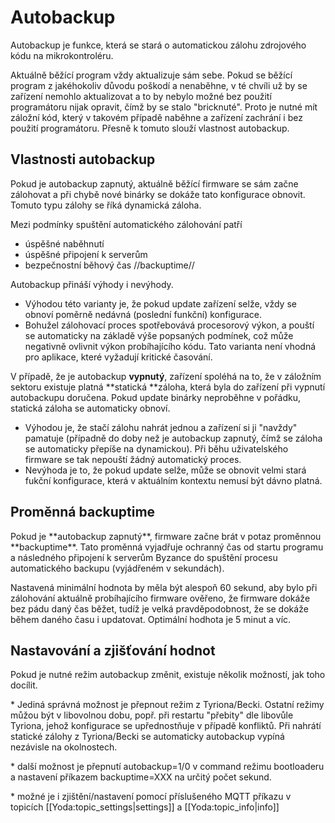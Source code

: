 # Autobackup

Autobackup je funkce, která se stará o automatickou zálohu zdrojového kódu na mikrokontroléru.

Aktuálně běžící program vždy aktualizuje sám sebe. Pokud se běžící program z jakéhokoliv důvodu poškodí a nenaběhne, v té chvíli už by se zařízení nemohlo aktualizovat a to by nebylo možné bez použití programátoru nijak opravit,  čímž by se stalo "bricknuté". Proto je nutné mít záložní kód, který v takovém případě naběhne a zařízení zachrání i bez použití programátoru. Přesně k tomuto slouží vlastnost autobackup.

## Vlastnosti autobackup

Pokud je autobackup zapnutý, aktuálně běžící firmware se sám začne zálohovat a při chybě nové binárky se dokáže tato konfigurace obnovit. Tomuto typu zálohy se říká dynamická záloha.

Mezi podmínky spuštění automatického zálohování patří

* úspěšné naběhnutí
* úspěšné připojení k serverům
* bezpečnostní běhový čas //backuptime//

Autobackup přináší výhody i nevýhody.

* Výhodou této varianty je, že pokud update zařízení selže, vždy se obnoví poměrně nedávná \(poslední funkční\) konfigurace.
* Bohužel zálohovací proces spotřebovává procesorový výkon, a pouští se automaticky na základě výše popsaných podmínek, což může  negativně ovlivnit výkon probíhajícího kódu. Tato varianta není vhodná pro aplikace, které vyžadují kritické časování.

V případě, že je autobackup **vypnutý**, zařízení spoléhá na to, že v záložním sektoru existuje platná **statická **záloha, která byla do zařízení při vypnutí autobackupu doručena. Pokud update binárky neproběhne v pořádku, statická záloha se automaticky obnoví.

* Výhodou je, že stačí zálohu nahrát jednou a zařízení si ji "navždy" pamatuje \(případně do doby než je autobackup zapnutý, čímž se záloha se automaticky přepíše na dynamickou\). Při běhu uživatelského firmware se tak nepouští žádný automatický proces.
* Nevýhoda je to, že pokud update selže, může se obnovit velmi stará fukční konfigurace, která v aktuálním kontextu nemusí být dávno platná.

## Proměnná backuptime

Pokud je \*\*autobackup zapnutý\*\*, firmware začne brát v potaz proměnnou \*\*backuptime\*\*. Tato proměnná vyjadřuje ochranný čas od startu programu a následného připojení k serverům Byzance do spuštění procesu automatického backupu \(vyjádřeném v sekundách\).

Nastavená minimální hodnota by měla být alespoň 60 sekund, aby bylo při zálohování aktuálně probíhajícího firmware ověřeno, že firmware dokáže bez pádu daný čas běžet, tudíž je velká pravděpodobnost, že se dokáže během daného času i updatovat. Optimální hodhota je 5 minut a víc.

## Nastavování a zjišťování hodnot

Pokud je nutné režim autobackup změnit, existuje několik možností, jak toho docílit.

\* Jediná správná možnost je přepnout režim z Tyriona/Becki. Ostatní režimy můžou být v libovolnou dobu, popř. při restartu "přebity" dle libovůle Tyriona, jehož konfigurace se upřednostňuje v případě konfliktů. Při nahrátí statické zálohy z Tyriona/Becki se automaticky autobackup vypíná nezávisle na okolnostech.

\* další možnost je přepnutí autobackup=1/0 v command režimu bootloaderu a nastavení příkazem backuptime=XXX na určitý počet sekund.

\* možné je i zjištění/nastavení pomocí příslušeného MQTT příkazu v topicích \[\[Yoda:topic\_settings\|settings\]\] a \[\[Yoda:topic\_info\|info\]\]

